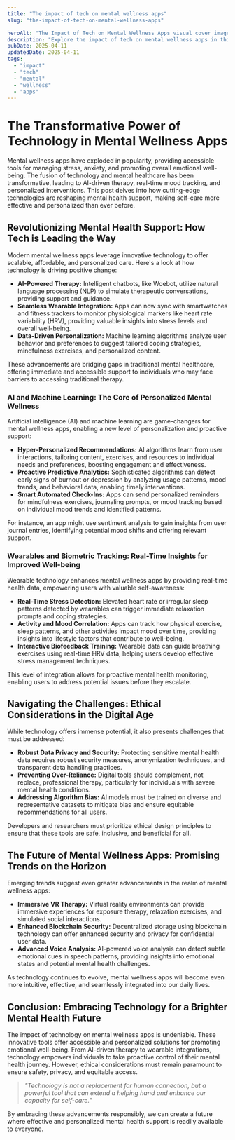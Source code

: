 ```yaml
---
title: "The impact of tech on mental wellness apps"
slug: "the-impact-of-tech-on-mental-wellness-apps"

heroAlt: "The Impact of Tech on Mental Wellness Apps visual cover image"
description: "Explore the impact of tech on mental wellness apps in this detailed guide, offering insights, strategies, and practical tips to enhance your understanding and application of the topic."
pubDate: 2025-04-11
updatedDate: 2025-04-11
tags:
  - "impact"
  - "tech"
  - "mental"
  - "wellness"
  - "apps"
---
```


# The Transformative Power of Technology in Mental Wellness Apps

Mental wellness apps have exploded in popularity, providing accessible tools for managing stress, anxiety, and promoting overall emotional well-being. The fusion of technology and mental healthcare has been transformative, leading to AI-driven therapy, real-time mood tracking, and personalized interventions. This post delves into how cutting-edge technologies are reshaping mental health support, making self-care more effective and personalized than ever before.

## Revolutionizing Mental Health Support: How Tech is Leading the Way

Modern mental wellness apps leverage innovative technology to offer scalable, affordable, and personalized care. Here's a look at how technology is driving positive change:

- **AI-Powered Therapy:** Intelligent chatbots, like Woebot, utilize natural language processing (NLP) to simulate therapeutic conversations, providing support and guidance.
- **Seamless Wearable Integration:** Apps can now sync with smartwatches and fitness trackers to monitor physiological markers like heart rate variability (HRV), providing valuable insights into stress levels and overall well-being.
- **Data-Driven Personalization:** Machine learning algorithms analyze user behavior and preferences to suggest tailored coping strategies, mindfulness exercises, and personalized content.

These advancements are bridging gaps in traditional mental healthcare, offering immediate and accessible support to individuals who may face barriers to accessing traditional therapy.

### AI and Machine Learning: The Core of Personalized Mental Wellness

Artificial intelligence (AI) and machine learning are game-changers for mental wellness apps, enabling a new level of personalization and proactive support:

- **Hyper-Personalized Recommendations:** AI algorithms learn from user interactions, tailoring content, exercises, and resources to individual needs and preferences, boosting engagement and effectiveness.
- **Proactive Predictive Analytics:** Sophisticated algorithms can detect early signs of burnout or depression by analyzing usage patterns, mood trends, and behavioral data, enabling timely interventions.
- **Smart Automated Check-Ins:** Apps can send personalized reminders for mindfulness exercises, journaling prompts, or mood tracking based on individual mood trends and identified patterns.

For instance, an app might use sentiment analysis to gain insights from user journal entries, identifying potential mood shifts and offering relevant support.

### Wearables and Biometric Tracking: Real-Time Insights for Improved Well-being

Wearable technology enhances mental wellness apps by providing real-time health data, empowering users with valuable self-awareness:

- **Real-Time Stress Detection:** Elevated heart rate or irregular sleep patterns detected by wearables can trigger immediate relaxation prompts and coping strategies.
- **Activity and Mood Correlation:** Apps can track how physical exercise, sleep patterns, and other activities impact mood over time, providing insights into lifestyle factors that contribute to well-being.
- **Interactive Biofeedback Training:** Wearable data can guide breathing exercises using real-time HRV data, helping users develop effective stress management techniques.

This level of integration allows for proactive mental health monitoring, enabling users to address potential issues before they escalate.

## Navigating the Challenges: Ethical Considerations in the Digital Age

While technology offers immense potential, it also presents challenges that must be addressed:

- **Robust Data Privacy and Security:** Protecting sensitive mental health data requires robust security measures, anonymization techniques, and transparent data handling practices.
- **Preventing Over-Reliance:** Digital tools should complement, not replace, professional therapy, particularly for individuals with severe mental health conditions.
- **Addressing Algorithm Bias:** AI models must be trained on diverse and representative datasets to mitigate bias and ensure equitable recommendations for all users.

Developers and researchers must prioritize ethical design principles to ensure that these tools are safe, inclusive, and beneficial for all.

## The Future of Mental Wellness Apps: Promising Trends on the Horizon

Emerging trends suggest even greater advancements in the realm of mental wellness apps:

- **Immersive VR Therapy:** Virtual reality environments can provide immersive experiences for exposure therapy, relaxation exercises, and simulated social interactions.
- **Enhanced Blockchain Security:** Decentralized storage using blockchain technology can offer enhanced security and privacy for confidential user data.
- **Advanced Voice Analysis:** AI-powered voice analysis can detect subtle emotional cues in speech patterns, providing insights into emotional states and potential mental health challenges.

As technology continues to evolve, mental wellness apps will become even more intuitive, effective, and seamlessly integrated into our daily lives.

## Conclusion: Embracing Technology for a Brighter Mental Health Future

The impact of technology on mental wellness apps is undeniable. These innovative tools offer accessible and personalized solutions for promoting emotional well-being. From AI-driven therapy to wearable integrations, technology empowers individuals to take proactive control of their mental health journey. However, ethical considerations must remain paramount to ensure safety, privacy, and equitable access.

> _"Technology is not a replacement for human connection, but a powerful tool that can extend a helping hand and enhance our capacity for self-care."_

By embracing these advancements responsibly, we can create a future where effective and personalized mental health support is readily available to everyone.

